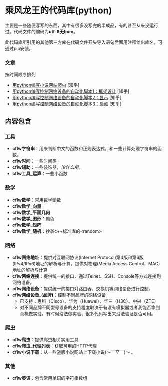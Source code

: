 # 乘风龙王的代码库(python)
主要是一些随便写写的东西，其中有很多没写完的半成品，有的甚至从来没运行过。代码文件的编码为**utf-8无bom**。

此代码库所引用的其他第三方库在代码文件开头导入语句后面用注释给出库名，可通过pip安装。

### 文章
按时间顺序排列
* [用python编写小说网站爬虫](https://zhuanlan.zhihu.com/p/51309019) \[知乎\]
* [用python编写控制网络设备的自动化脚本1：框架设计](https://zhuanlan.zhihu.com/p/53641620) \[知乎\]
* [用python编写控制网络设备的自动化脚本2：显示](https://zhuanlan.zhihu.com/p/56108138) \[知乎\]
* [用python编写控制网络设备的自动化脚本3：启动](https://zhuanlan.zhihu.com/p/56833809) \[知乎\]

## 内容包含
### 工具
* **cflw字符串**：用来判断中文的函数和正则表达式，和一些计算处理字符串的函数。
* **cflw时间**：一些时间类。
* **cflw辅助**：一些装饰器，*没什么用*。
* **cflw工具_运算**：一些小函数

### 数学
* **cflw数学**：常用数学函数
* **cflw数学_向量**
* **cflw数学_平面几何**
* **cflw数学_图形**：颜色
* **cflw数学_矩阵**
* **cflw数学_随机**：抄袭c++标准库的\<random\>

### 网络
* **cflw网络地址**：提供对互联网协议(Internet Protocol)第4版和第6版(IPv4/IPv6)地址的解析与计算，提供对物理(Media Access Control，MAC)地址的解析与计算
* **cflw网络连接**：提供统一的接口，通过Telnet、SSH、Console等方式连接到网络设备。
* **cflw网络设备**：提供统一的接口对路由器、交换机等网络设备进行控制。
* **cflw网络设备_(品牌)**：控制不同品牌的网络设备
	* 已支持：思科（Cisco）、华为（Huawei）、华三（H3C）、中兴（ZTE）
	* 对不同品牌不同型号设备的支持程度取决于有没有模拟器或者我能否拿到真机做实验。有时候没法做实验，很多代码写出来没法验证是否可用。

### 爬虫
* **cflw爬虫**：提供爬虫相关实用工具
* **cflw爬虫_代理列表**：获取可用的HTTP代理
* **cflw小说下载**：从一些盗版小说网站上下载小说(～￣▽￣)～ 。

### 其他
* **cflw英语**：包含常用单词的字符串数组